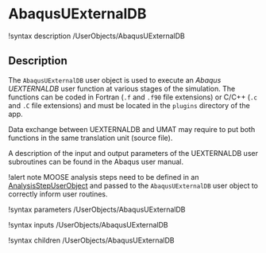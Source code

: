 # AbaqusUExternalDB

!syntax description /UserObjects/AbaqusUExternalDB

## Description

The `AbaqusUExternalDB` user object is used to execute an _Abaqus UEXTERNALDB_
user function at various stages of the simulation. The functions can be coded in
Fortran (`.f` and `.f90` file extensions) or C/C++  (`.c` and `.C` file
extensions) and must be located in the `plugins` directory of the app.

Data exchange between UEXTERNALDB and UMAT may require to put both functions in
the same translation unit (source file).

A description of the input and output parameters of the UEXTERNALDB user subroutines
can be found in the Abaqus user manual.

!alert note
MOOSE analysis steps need to be defined in an [AnalysisStepUserObject](/AnalysisStepUserObject.md) and passed to
the `AbaqusUExternalDB` user object to correctly inform user routines.

!syntax parameters /UserObjects/AbaqusUExternalDB

!syntax inputs /UserObjects/AbaqusUExternalDB

!syntax children /UserObjects/AbaqusUExternalDB
